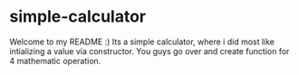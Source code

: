 # simple-calculator

Welcome to my README :)
Its a simple calculator, where i did most like intializing a value via constructor.
You guys go over and create function for 4 mathematic operation.